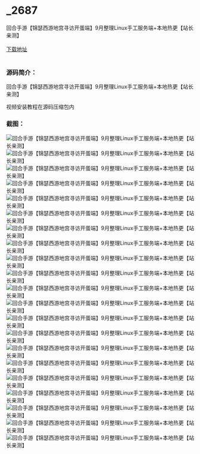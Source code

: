 # _2687
回合手游【锦瑟西游地宫寻访开蛋端】9月整理Linux手工服务端+本地热更【站长亲测】
<br/></br>
[下载地址](https://www.uuid2.com/2687.html "下载地址")
<br/></br>
<h3>源码简介：</h3>
<p>回合手游【锦瑟西游地宫寻访开蛋端】9月整理Linux手工服务端+本地热更【站长亲测】<p>
<p>视频安装教程在源码压缩包内<p>
<h3>截图：</h3>
<img src="https://www.uuid2.com/wp-content/uploads/img/202111/7b977d7241.png" alt="回合手游【锦瑟西游地宫寻访开蛋端】9月整理Linux手工服务端+本地热更【站长亲测】"><img src="https://www.uuid2.com/wp-content/uploads/img/202111/4643c62831.png" alt="回合手游【锦瑟西游地宫寻访开蛋端】9月整理Linux手工服务端+本地热更【站长亲测】"><img src="https://www.uuid2.com/wp-content/uploads/img/202111/cffa481508.png" alt="回合手游【锦瑟西游地宫寻访开蛋端】9月整理Linux手工服务端+本地热更【站长亲测】"><img src="https://www.uuid2.com/wp-content/uploads/img/202111/a759041409.png" alt="回合手游【锦瑟西游地宫寻访开蛋端】9月整理Linux手工服务端+本地热更【站长亲测】"><img src="https://www.uuid2.com/wp-content/uploads/img/202111/f2414fb958.png" alt="回合手游【锦瑟西游地宫寻访开蛋端】9月整理Linux手工服务端+本地热更【站长亲测】"><img src="https://www.uuid2.com/wp-content/uploads/img/202111/d4902e1569.png" alt="回合手游【锦瑟西游地宫寻访开蛋端】9月整理Linux手工服务端+本地热更【站长亲测】"><img src="https://www.uuid2.com/wp-content/uploads/img/202111/137a5d7638.png" alt="回合手游【锦瑟西游地宫寻访开蛋端】9月整理Linux手工服务端+本地热更【站长亲测】"><img src="https://www.uuid2.com/wp-content/uploads/img/202111/b934908384.png" alt="回合手游【锦瑟西游地宫寻访开蛋端】9月整理Linux手工服务端+本地热更【站长亲测】"><img src="https://www.uuid2.com/wp-content/uploads/img/202111/2d4b4f2515.png" alt="回合手游【锦瑟西游地宫寻访开蛋端】9月整理Linux手工服务端+本地热更【站长亲测】"><img src="https://www.uuid2.com/wp-content/uploads/img/202111/cad697c690.png" alt="回合手游【锦瑟西游地宫寻访开蛋端】9月整理Linux手工服务端+本地热更【站长亲测】"><img src="https://www.uuid2.com/wp-content/uploads/img/202111/04045b5475.png" alt="回合手游【锦瑟西游地宫寻访开蛋端】9月整理Linux手工服务端+本地热更【站长亲测】"><img src="https://www.uuid2.com/wp-content/uploads/img/202111/8e33352630.png" alt="回合手游【锦瑟西游地宫寻访开蛋端】9月整理Linux手工服务端+本地热更【站长亲测】"><img src="https://www.uuid2.com/wp-content/uploads/img/202111/1b99df9276.png" alt="回合手游【锦瑟西游地宫寻访开蛋端】9月整理Linux手工服务端+本地热更【站长亲测】"><img src="https://www.uuid2.com/wp-content/uploads/img/202111/f391ff7745.png" alt="回合手游【锦瑟西游地宫寻访开蛋端】9月整理Linux手工服务端+本地热更【站长亲测】"><img src="https://www.uuid2.com/wp-content/uploads/img/202111/1ac66f0298.png" alt="回合手游【锦瑟西游地宫寻访开蛋端】9月整理Linux手工服务端+本地热更【站长亲测】"><img src="https://www.uuid2.com/wp-content/uploads/img/202111/d12e9f4238.png" alt="回合手游【锦瑟西游地宫寻访开蛋端】9月整理Linux手工服务端+本地热更【站长亲测】"><img src="https://www.uuid2.com/wp-content/uploads/img/202111/6fd1771466.png" alt="回合手游【锦瑟西游地宫寻访开蛋端】9月整理Linux手工服务端+本地热更【站长亲测】"><img src="https://www.uuid2.com/wp-content/uploads/img/202111/c0e1a33690.png" alt="回合手游【锦瑟西游地宫寻访开蛋端】9月整理Linux手工服务端+本地热更【站长亲测】"><img src="https://www.uuid2.com/wp-content/uploads/img/202111/379770d669.png" alt="回合手游【锦瑟西游地宫寻访开蛋端】9月整理Linux手工服务端+本地热更【站长亲测】"><img src="https://www.uuid2.com/wp-content/uploads/img/202111/4910ba4511.png" alt="回合手游【锦瑟西游地宫寻访开蛋端】9月整理Linux手工服务端+本地热更【站长亲测】"><img src="https://www.uuid2.com/wp-content/uploads/img/202111/c7c5d35397.png" alt="回合手游【锦瑟西游地宫寻访开蛋端】9月整理Linux手工服务端+本地热更【站长亲测】">
